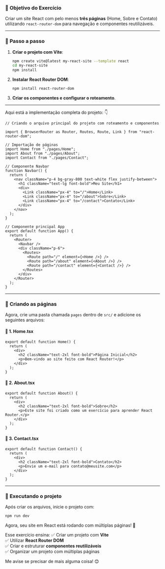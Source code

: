 
### 📝 **Objetivo do Exercício**
Criar um site React com pelo menos **três páginas** (Home, Sobre e Contato) utilizando `react-router-dom` para navegação e componentes reutilizáveis.

---

### 🚀 **Passo a passo**
1. **Criar o projeto com Vite**:
   ```sh
   npm create vite@latest my-react-site --template react
   cd my-react-site
   npm install
   ```
2. **Instalar React Router DOM**:
   ```sh
   npm install react-router-dom
   ```
3. **Criar os componentes e configurar o roteamento**.

---

Aqui está a implementação completa do projeto: 👇

```tsx
// Criando o arquivo principal do projeto com roteamento e componentes

import { BrowserRouter as Router, Routes, Route, Link } from "react-router-dom";

// Importação de páginas
import Home from "./pages/Home";
import About from "./pages/About";
import Contact from "./pages/Contact";

// Componente Navbar
function Navbar() {
  return (
    <nav className="p-4 bg-gray-800 text-white flex justify-between">
      <h1 className="text-lg font-bold">Meu Site</h1>
      <div>
        <Link className="px-4" to="/">Home</Link>
        <Link className="px-4" to="/about">Sobre</Link>
        <Link className="px-4" to="/contact">Contato</Link>
      </div>
    </nav>
  );
}

// Componente principal App
export default function App() {
  return (
    <Router>
      <Navbar />
      <div className="p-6">
        <Routes>
          <Route path="/" element={<Home />} />
          <Route path="/about" element={<About />} />
          <Route path="/contact" element={<Contact />} />
        </Routes>
      </div>
    </Router>
  );
}
```

---

### 📄 **Criando as páginas**
Agora, crie uma pasta chamada `pages` dentro de `src/` e adicione os seguintes arquivos:

#### 📌 **1. Home.tsx**
```tsx
export default function Home() {
  return (
    <div>
      <h2 className="text-2xl font-bold">Página Inicial</h2>
      <p>Bem-vindo ao site feito com React Router!</p>
    </div>
  );
}
```

#### 📌 **2. About.tsx**
```tsx
export default function About() {
  return (
    <div>
      <h2 className="text-2xl font-bold">Sobre</h2>
      <p>Este site foi criado como um exercício para aprender React Router.</p>
    </div>
  );
}
```

#### 📌 **3. Contact.tsx**
```tsx
export default function Contact() {
  return (
    <div>
      <h2 className="text-2xl font-bold">Contato</h2>
      <p>Envie um e-mail para contato@meusite.com</p>
    </div>
  );
}
```

---

### 🏁 **Executando o projeto**
Após criar os arquivos, inicie o projeto com:
```sh
npm run dev
```

Agora, seu site em React está rodando com múltiplas páginas! 🚀

Esse exercício ensina:
✅ Criar um projeto com **Vite**  
✅ Utilizar **React Router DOM**  
✅ Criar e estruturar **componentes reutilizáveis**  
✅ Organizar um projeto com múltiplas páginas  

Me avise se precisar de mais alguma coisa! 😊